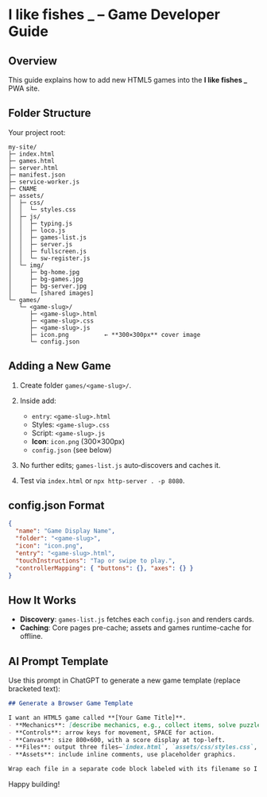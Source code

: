 # I like fishes \_ – Game Developer Guide

## Overview

This guide explains how to add new HTML5 games into the **I like fishes \_** PWA site.

## Folder Structure

Your project root:

```
my-site/
├─ index.html
├─ games.html
├─ server.html
├─ manifest.json
├─ service-worker.js
├─ CNAME
├─ assets/
│  ├─ css/
│  │  └─ styles.css
│  ├─ js/
│  │  ├─ typing.js
│  │  ├─ loco.js
│  │  ├─ games-list.js
│  │  ├─ server.js
│  │  ├─ fullscreen.js
│  │  └─ sw-register.js
│  └─ img/
│     ├─ bg-home.jpg
│     ├─ bg-games.jpg
│     ├─ bg-server.jpg
│     └─ [shared images]
└─ games/
   └─ <game-slug>/
      ├─ <game-slug>.html
      ├─ <game-slug>.css
      ├─ <game-slug>.js
      ├─ icon.png          ← **300×300px** cover image
      └─ config.json
```

## Adding a New Game

1. Create folder `games/<game-slug>/`.
2. Inside add:

   * `entry`: `<game-slug>.html`
   * Styles: `<game-slug>.css`
   * Script: `<game-slug>.js`
   * **Icon**: `icon.png` (300×300px)
   * `config.json` (see below)
3. No further edits; `games-list.js` auto‑discovers and caches it.
4. Test via `index.html` or `npx http-server . -p 8080`.

## config.json Format

```json
{
  "name": "Game Display Name",
  "folder": "<game-slug>",
  "icon": "icon.png",
  "entry": "<game-slug>.html",
  "touchInstructions": "Tap or swipe to play.",
  "controllerMapping": { "buttons": {}, "axes": {} }
}
```

## How It Works

* **Discovery**: `games-list.js` fetches each `config.json` and renders cards.
* **Caching**: Core pages pre-cache; assets and games runtime-cache for offline.

## AI Prompt Template

Use this prompt in ChatGPT to generate a new game template (replace bracketed text):

```markdown
## Generate a Browser Game Template

I want an HTML5 game called **[Your Game Title]**.  
- **Mechanics**: [describe mechanics, e.g., collect items, solve puzzles].  
- **Controls**: arrow keys for movement, SPACE for action.  
- **Canvas**: size 800×600, with a score display at top-left.  
- **Files**: output three files—`index.html`, `assets/css/styles.css`, `assets/js/game.js`.  
- **Assets**: include inline comments, use placeholder graphics.  

Wrap each file in a separate code block labeled with its filename so I can copy & paste.
```

Happy building!

